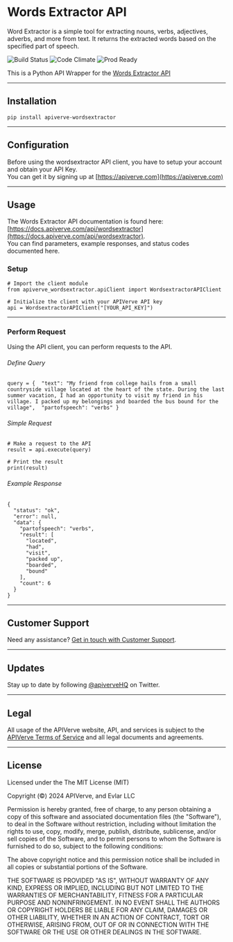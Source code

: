 Words Extractor API
============

Word Extractor is a simple tool for extracting nouns, verbs, adjectives, adverbs, and more from text. It returns the extracted words based on the specified part of speech.

![Build Status](https://img.shields.io/badge/build-passing-green)
![Code Climate](https://img.shields.io/badge/maintainability-B-purple)
![Prod Ready](https://img.shields.io/badge/production-ready-blue)

This is a Python API Wrapper for the [Words Extractor API](https://apiverve.com/marketplace/api/wordsextractor)

---

## Installation
	pip install apiverve-wordsextractor

---

## Configuration

Before using the wordsextractor API client, you have to setup your account and obtain your API Key.  
You can get it by signing up at [https://apiverve.com](https://apiverve.com)

---

## Usage

The Words Extractor API documentation is found here: [https://docs.apiverve.com/api/wordsextractor](https://docs.apiverve.com/api/wordsextractor).  
You can find parameters, example responses, and status codes documented here.

### Setup

```
# Import the client module
from apiverve_wordsextractor.apiClient import WordsextractorAPIClient

# Initialize the client with your APIVerve API key
api = WordsextractorAPIClient("[YOUR_API_KEY]")
```

---


### Perform Request
Using the API client, you can perform requests to the API.

###### Define Query

```
query = {  "text": "My friend from college hails from a small countryside village located at the heart of the state. During the last summer vacation, I had an opportunity to visit my friend in his village. I packed up my belongings and boarded the bus bound for the village",  "partofspeech": "verbs" }
```

###### Simple Request

```
# Make a request to the API
result = api.execute(query)

# Print the result
print(result)
```

###### Example Response

```
{
  "status": "ok",
  "error": null,
  "data": {
    "partofspeech": "verbs",
    "result": [
      "located",
      "had",
      "visit",
      "packed up",
      "boarded",
      "bound"
    ],
    "count": 6
  }
}
```

---

## Customer Support

Need any assistance? [Get in touch with Customer Support](https://apiverve.com/contact).

---

## Updates
Stay up to date by following [@apiverveHQ](https://twitter.com/apiverveHQ) on Twitter.

---

## Legal

All usage of the APIVerve website, API, and services is subject to the [APIVerve Terms of Service](https://apiverve.com/terms) and all legal documents and agreements.

---

## License
Licensed under the The MIT License (MIT)

Copyright (&copy;) 2024 APIVerve, and Evlar LLC

Permission is hereby granted, free of charge, to any person obtaining a copy of this software and associated documentation files (the "Software"), to deal in the Software without restriction, including without limitation the rights to use, copy, modify, merge, publish, distribute, sublicense, and/or sell copies of the Software, and to permit persons to whom the Software is furnished to do so, subject to the following conditions:

The above copyright notice and this permission notice shall be included in all copies or substantial portions of the Software.

THE SOFTWARE IS PROVIDED "AS IS", WITHOUT WARRANTY OF ANY KIND, EXPRESS OR IMPLIED, INCLUDING BUT NOT LIMITED TO THE WARRANTIES OF MERCHANTABILITY, FITNESS FOR A PARTICULAR PURPOSE AND NONINFRINGEMENT. IN NO EVENT SHALL THE AUTHORS OR COPYRIGHT HOLDERS BE LIABLE FOR ANY CLAIM, DAMAGES OR OTHER LIABILITY, WHETHER IN AN ACTION OF CONTRACT, TORT OR OTHERWISE, ARISING FROM, OUT OF OR IN CONNECTION WITH THE SOFTWARE OR THE USE OR OTHER DEALINGS IN THE SOFTWARE.